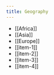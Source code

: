 ```yaml
---
title: Geography
---
```


* [[Africa]]
* [[Asia]]
* [[Europe]]
* [[item-1]]
* [[item-2]]
* [[item-3]]
* [[item-4]]
